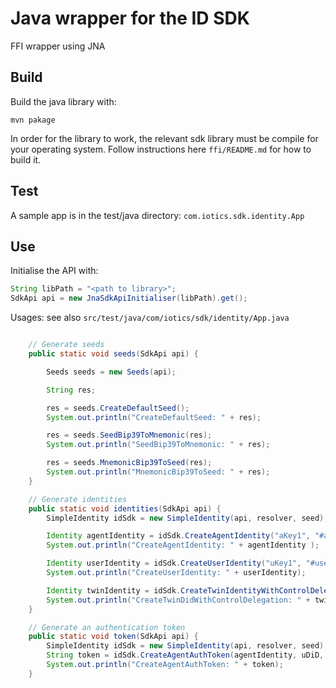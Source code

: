 # Java wrapper for the ID SDK

FFI wrapper using JNA

## Build

Build the java library with:

`mvn pakage`

In order for the library to work, the relevant sdk library must be compile for your operating system.
Follow instructions here `ffi/README.md` for how to build it.

## Test

A sample app is in the test/java directory: `com.iotics.sdk.identity.App`

## Use

Initialise the API with:

```java
String libPath = "<path to library>";
SdkApi api = new JnaSdkApiInitialiser(libPath).get();
```

Usages: see also `src/test/java/com/iotics/sdk/identity/App.java`

```java

    // Generate seeds
    public static void seeds(SdkApi api) {

        Seeds seeds = new Seeds(api);

        String res;

        res = seeds.CreateDefaultSeed();
        System.out.println("CreateDefaultSeed: " + res);

        res = seeds.SeedBip39ToMnemonic(res);
        System.out.println("SeedBip39ToMnemonic: " + res);

        res = seeds.MnemonicBip39ToSeed(res);
        System.out.println("MnemonicBip39ToSeed: " + res);
    }

    // Generate identities
    public static void identities(SdkApi api) {
        SimpleIdentity idSdk = new SimpleIdentity(api, resolver, seed);

        Identity agentIdentity = idSdk.CreateAgentIdentity("aKey1", "#app1");
        System.out.println("CreateAgentIdentity: " + agentIdentity );

        Identity userIdentity = idSdk.CreateUserIdentity("uKey1", "#user1");
        System.out.println("CreateUserIdentity: " + userIdentity);

        Identity twinIdentity = idSdk.CreateTwinIdentityWithControlDelegation(agentIdentity, "tKey1", "#tName");
        System.out.println("CreateTwinDidWithControlDelegation: " + twinIdentity);
    }

    // Generate an authentication token
    public static void token(SdkApi api) {
        SimpleIdentity idSdk = new SimpleIdentity(api, resolver, seed);
        String token = idSdk.CreateAgentAuthToken(agentIdentity, uDiD, Duration.ofHours(10));
        System.out.println("CreateAgentAuthToken: " + token);
    }

```
